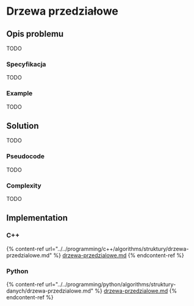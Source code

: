 # Drzewa przedziałowe

## Opis problemu

TODO

### Specyfikacja

TODO

### Example

TODO

## Solution

TODO

### Pseudocode

TODO

### Complexity

TODO

## Implementation

### C++

{% content-ref url="../../programming/c++/algorithms/struktury/drzewa-przedzialowe.md" %}
[drzewa-przedzialowe.md](../../programming/c++/algorithms/struktury/drzewa-przedzialowe.md)
{% endcontent-ref %}

### Python

{% content-ref url="../../programming/python/algorithms/struktury-danych/drzewa-przedzialowe.md" %}
[drzewa-przedzialowe.md](../../programming/python/algorithms/struktury-danych/drzewa-przedzialowe.md)
{% endcontent-ref %}
